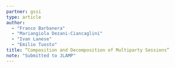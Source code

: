 ```yaml
---
partner: gssi
type: article
author:
  - "Franco Barbanera"
  - "Mariangiola Dezani-Ciancaglini"
  - "Ivan Lanese"
  - "Emilio Tuosto"
title: “Composition and Decomposition of Multiparty Sessions”
note: "Submitted to JLAMP"
---
```


